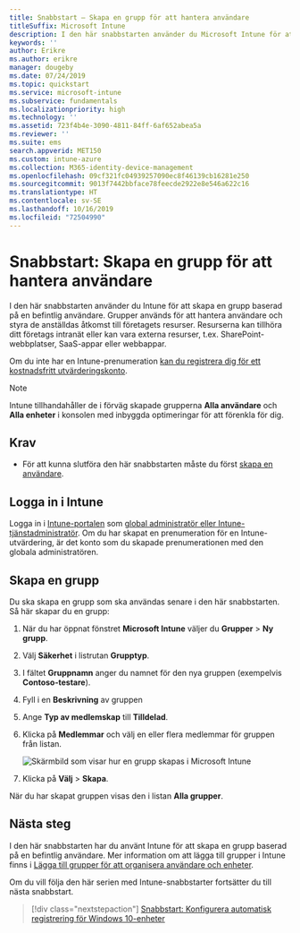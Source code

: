 ```yaml
---
title: Snabbstart – Skapa en grupp för att hantera användare
titleSuffix: Microsoft Intune
description: I den här snabbstarten använder du Microsoft Intune för att skapa en grupp baserad på befintliga användare.
keywords: ''
author: Erikre
ms.author: erikre
manager: dougeby
ms.date: 07/24/2019
ms.topic: quickstart
ms.service: microsoft-intune
ms.subservice: fundamentals
ms.localizationpriority: high
ms.technology: ''
ms.assetid: 723f4b4e-3090-4811-84ff-6af652abea5a
ms.reviewer: ''
ms.suite: ems
search.appverid: MET150
ms.custom: intune-azure
ms.collection: M365-identity-device-management
ms.openlocfilehash: 09cf321fc04939257090ec8f46139cb16281e250
ms.sourcegitcommit: 9013f7442bbface78feecde2922e8e546a622c16
ms.translationtype: HT
ms.contentlocale: sv-SE
ms.lasthandoff: 10/16/2019
ms.locfileid: "72504990"
---
```

# <a name="quickstart-create-a-group-to-manage-users"></a>Snabbstart: Skapa en grupp för att hantera användare

I den här snabbstarten använder du Intune för att skapa en grupp baserad på en befintlig användare. Grupper används för att hantera användare och styra de anställdas åtkomst till företagets resurser. Resurserna kan tillhöra ditt företags intranät eller kan vara externa resurser, t.ex. SharePoint-webbplatser, SaaS-appar eller webbappar.

Om du inte har en Intune-prenumeration [kan du registrera dig för ett kostnadsfritt utvärderingskonto](free-trial-sign-up.md).

>[!NOTE]
>Intune tillhandahåller de i förväg skapade grupperna **Alla användare** och **Alla enheter** i konsolen med inbyggda optimeringar för att förenkla för dig.

## <a name="prerequisites"></a>Krav

- För att kunna slutföra den här snabbstarten måste du först [skapa en användare](quickstart-create-user.md).

## <a name="sign-in-to-intune"></a>Logga in i Intune

Logga in i [Intune-portalen](https://aka.ms/intuneportal) som [global administratör eller Intune-tjänstadministratör](users-add.md#types-of-administrators). Om du har skapat en prenumeration för en Intune-utvärdering, är det konto som du skapade prenumerationen med den globala administratören.

## <a name="create-a-group"></a>Skapa en grupp

Du ska skapa en grupp som ska användas senare i den här snabbstarten. Så här skapar du en grupp:

1. När du har öppnat fönstret **Microsoft Intune** väljer du **Grupper** > **Ny grupp**.
2. Välj **Säkerhet** i listrutan **Grupptyp**.
3. I fältet **Gruppnamn** anger du namnet för den nya gruppen (exempelvis **Contoso-testare**).
4. Fyll i en **Beskrivning** av gruppen
5. Ange **Typ av medlemskap** till **Tilldelad**. 
6. Klicka på **Medlemmar** och välj en eller flera medlemmar för gruppen från listan.

    ![Skärmbild som visar hur en grupp skapas i Microsoft Intune](./media/quickstart-create-group/quickstart-use-groups-01.png)

7. Klicka på **Välj** > **Skapa**.

När du har skapat gruppen visas den i listan **Alla grupper**. 

## <a name="next-steps"></a>Nästa steg

I den här snabbstarten har du använt Intune för att skapa en grupp baserad på en befintlig användare. Mer information om att lägga till grupper i Intune finns i [Lägga till grupper för att organisera användare och enheter](../groups-add.md).

Om du vill följa den här serien med Intune-snabbstarter fortsätter du till nästa snabbstart.

> [!div class="nextstepaction"]
> [Snabbstart: Konfigurera automatisk registrering för Windows 10-enheter](../enrollment/quickstart-setup-auto-enrollment.md)
